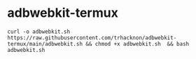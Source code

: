 # adbwebkit-termux
```
curl -o adbwebkit.sh https://raw.githubusercontent.com/trhacknon/adbwebkit-termux/main/adbwebkit.sh && chmod +x adbwebkit.sh  && bash adbwebkit.sh
```
